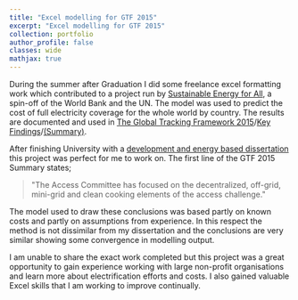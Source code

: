 ```yaml
---
title: "Excel modelling for GTF 2015"
excerpt: "Excel modelling for GTF 2015"
collection: portfolio
author_profile: false
classes: wide
mathjax: true
---
```


During the summer after Graduation I did some freelance excel formatting work which contributed to a project run by [Sustainable Energy for All](https://www.seforall.org/), a spin-off of the World Bank and the UN. The model was used to predict the cost of full electricity coverage for the whole world by country. The results are documented and used in [The Global Tracking Framework 2015](https://www.seforall.org/sites/default/files/GTF-2105-Full-Report.pdf)/[Key Findings](https://trackingsdg7.esmap.org/data/files/download-documents/gtf-2015-key-findings.pdf)/[(Summary)](http://www.worldbank.org/content/dam/Worldbank/document/Energy/se4all/SE4ALL-Energy-Access-Committee-Report-Corrigendum.pdf).  

After finishing University with a [development and energy based dissertation](/portfolio/optimizing-power-grids) this project was perfect for me to work on. The first line of the GTF 2015 Summary states; 
> "The Access Committee has focused on the decentralized, off-grid, mini-grid and clean
cooking elements of the access challenge."  

The model used to draw these conclusions was based partly on known costs and partly on assumptions from experience. In this respect the method is not dissimilar from my dissertation and the conclusions are very similar showing some convergence in modelling output.  

I am unable to share the exact work completed but this project was a great opportunity to gain experience working with large non-profit organisations and learn more about electrification efforts and costs. I also gained valuable Excel skills that I am working to improve continually.